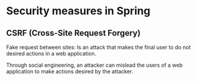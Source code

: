 # Security measures in Spring

## CSRF (Cross-Site Request Forgery)

Fake request between sites: Is an attack that makes the final user to do not desired actions in a web application.

Through social engineering, an attacker can mislead the users of a web application to make actions desired by the attacker.